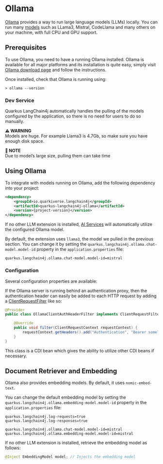 # Ollama

[Ollama](https://ollama.com/) provides a way to run large language models (LLMs) locally.
You can run many [models](https://ollama.com/library) such as LLama3, Mistral, CodeLlama and many others on your machine, with full CPU and GPU support.

## Prerequisites

To use Ollama, you need to have a running Ollama installed.
Ollama is available for all major platforms and its installation is quite easy, simply visit [Ollama download page](https://ollama.com/download) and follow the instructions.

Once installed, check that Ollama is running using:

```shell
> ollama --version
```

### Dev Service

Quarkus LangChain4j automatically handles the pulling of the models configured by the application, so there is no need for users to do so manually.

**⚠️ WARNING**\
Models are huge. For example Llama3 is 4.7Gb, so make sure you have enough disk space.

**📌 NOTE**\
Due to model’s large size, pulling them can take time

## Using Ollama

To integrate with models running on Ollama, add the following dependency into your project:

```xml
<dependency>
    <groupId>io.quarkiverse.langchain4j</groupId>
    <artifactId>quarkus-langchain4j-ollama</artifactId>
    <version>{project-version}</version>
</dependency>
```

If no other LLM extension is installed, [AI Services](../ai-services.adoc) will automatically utilize the configured Ollama model.

By default, the extension uses `llama3`, the model we pulled in the previous section.
You can change it by setting the `quarkus.langchain4j.ollama.chat-model.model-id` property in the `application.properties` file:

```properties
quarkus.langchain4j.ollama.chat-model.model-id=mistral
```

### Configuration

Several configuration properties are available:

If the Ollama server is running behind an authentication proxy, then the authentication header can easily be added to each HTTP request by adding
a [ClientRequestFilter](https://quarkus.io/guides/rest-client#customizing-the-request) like so:

```java
@Provider
public class OllamaClientAuthHeaderFilter implements ClientRequestFilter {

    @Override
    public void filter(ClientRequestContext requestContext) {
        requestContext.getHeaders().add("Authentication", "Bearer someToken");
    }
}
```

This class is a CDI bean which gives the ability to utilize other CDI beans if necessary.

## Document Retriever and Embedding

Ollama also provides embedding models.
By default, it uses `nomic-embed-text`.

You can change the default embedding model by setting the `quarkus.langchain4j.ollama.embedding-model.model-id` property in the `application.properties` file:

```properties
quarkus.langchain4j.log-requests=true
quarkus.langchain4j.log-responses=true

quarkus.langchain4j.ollama.chat-model.model-id=mistral
quarkus.langchain4j.ollama.embedding-model.model-id=mistral
```

If no other LLM extension is installed, retrieve the embedding model as follows:

```java
@Inject EmbeddingModel model; // Injects the embedding model
```
